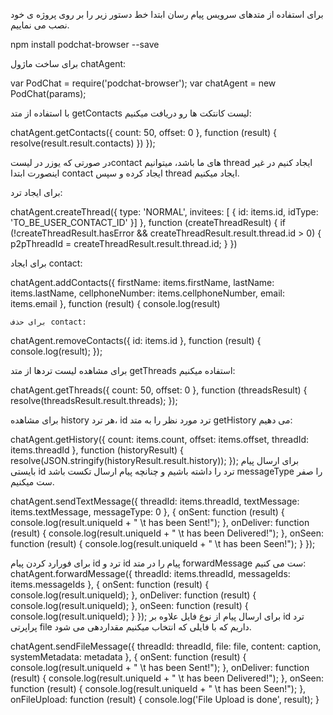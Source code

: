 
برای استفاده از متدهای سرویس پیام رسان ابتدا خط دستور زیر را بر روی پروژه ی خود نصب می نماییم.

npm install podchat-browser --save

برای ساخت ماژول chatAgent:

var PodChat = require('podchat-browser');
var chatAgent = new PodChat(params);

با استفاده از متد getContacts لیست کانتکت ها رو دریافت میکنیم:


chatAgent.getContacts({
                count: 50,
                offset: 0
            }, function (result) {
                resolve(result.result.contacts)
            }) });

در صورتی که یوزر در لیستcontact های ما باشد، میتوانیم thread ایجاد کنیم در غیر اینصورت ابتدا contact ایجاد کرده و سپس thread ایجاد میکنیم.


برای ایجاد ترد:


chatAgent.createThread({
                type: 'NORMAL',
                invitees: [
                    {
                        id: items.id,
                        idType: 'TO_BE_USER_CONTACT_ID'
                    }]
            }, function (createThreadResult) {
                if (!createThreadResult.hasError && createThreadResult.result.thread.id > 0) {
                    p2pThreadId = createThreadResult.result.thread.id;
                }
            })

برای ایجاد contact:


chatAgent.addContacts({
        firstName: items.firstName,
        lastName: items.lastName,
        cellphoneNumber: items.cellphoneNumber,
        email: items.email
    }, function (result) {
        console.log(result)

    برای حذف contact:
    

  chatAgent.removeContacts({
            id: items.id
        }, function (result) {
            console.log(result);
        });

برای مشاهده لیست تردها از متد getThreads استفاده میکنیم:


chatAgent.getThreads({
                count: 50,
                offset: 0
            }, function (threadsResult) {
                resolve(threadsResult.result.threads);
                });

برای مشاهده history هر ترد، id ترد مورد نظر را به متد getHistory می دهیم:

chatAgent.getHistory({
                count: items.count,
                offset: items.offset,
                threadId: items.threadId
            }, function (historyResult) {
                resolve(JSON.stringify(historyResult.result.history));
            });
برای ارسال پیام بایستی id  ترد را داشته باشیم و چنانچه پیام ارسال تکست باشد messageType  را صفر ست میکنیم.


chatAgent.sendTextMessage({
                threadId: items.threadId,
                textMessage: items.textMessage,
                messageType: 0
            }, {
                onSent: function (result) {
                    console.log(result.uniqueId + " \t has been Sent!");
                },
                onDeliver: function (result) {
                    console.log(result.uniqueId + " \t has been Delivered!");
                },
                onSeen: function (result) {
                    console.log(result.uniqueId + " \t has been Seen!");
                }
            });

برای فورارد کردن پیام id ترد و id پیام را در متد forwardMessage ست می کنیم:
 chatAgent.forwardMessage({
                threadId: items.threadId,
                messageIds: items.messageIds
            }, {
                onSent: function (result) {
                   console.log(result.uniqueId);
                },
                onDeliver: function (result) {
                   console.log(result.uniqueId);
                },
                onSeen: function (result) {
                    console.log(result.uniqueId);
                }
            });
برای ارسال پیام از نوع فایل علاوه بر id  ترد پراپرتی file  داریم که با فایلی که انتخاب میکنیم مقداردهی می شود.



chatAgent.sendFileMessage({
                threadId: threadId,
                file: file,
                content: caption,
                systemMetadata: metadata
            }, {
                onSent: function (result) {
                    console.log(result.uniqueId + " \t has been Sent!");
                },
                onDeliver: function (result) {
                    console.log(result.uniqueId + " \t has been Delivered!");
                },
                onSeen: function (result) {
                    console.log(result.uniqueId + " \t has been Seen!");
                },
                onFileUpload: function (result) {
                    console.log('File Upload is done', result);
                }
          




